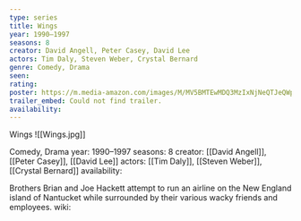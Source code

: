 ```yaml
---
type: series
title: Wings
year: 1990–1997
seasons: 8
creator: David Angell, Peter Casey, David Lee
actors: Tim Daly, Steven Weber, Crystal Bernard
genre: Comedy, Drama
seen:
rating: 
poster: https://m.media-amazon.com/images/M/MV5BMTEwMDQ3MzIxNjNeQTJeQWpwZ15BbWU3MDc1OTcyMzI@._V1_SX300.jpg
trailer_embed: Could not find trailer.
availability:
---
```

Wings
![[Wings.jpg]]

Comedy, Drama
year: 1990–1997
seasons: 8
creator: [[David Angell]], [[Peter Casey]], [[David Lee]]
actors: [[Tim Daly]], [[Steven Weber]], [[Crystal Bernard]]
availability:

Brothers Brian and Joe Hackett attempt to run an airline on the New England island of Nantucket while surrounded by their various wacky friends and employees.
wiki: 


